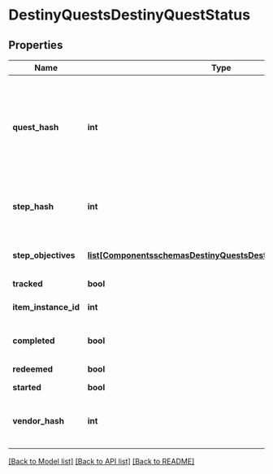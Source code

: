 # DestinyQuestsDestinyQuestStatus

## Properties
Name | Type | Description | Notes
------------ | ------------- | ------------- | -------------
**quest_hash** | **int** | The hash identifier for the Quest Item.  (Note: Quests are defined as Items, and thus you woulduse this to look up the quest&#39;s DestinyInventoryItemDefinition).For information on all steps in the quest, you can then examine its DestinyInventoryItemDefinition.setDataproperty for Quest Steps (which are *also* items).You can use the Item Definition to display human readable data about the overall quest. | [optional] 
**step_hash** | **int** | The hash identifier of the current Quest Step, which is also a DestinyInventoryItemDefinition.  You can usethis to get human readable data about the current step and what to do in that step. | [optional] 
**step_objectives** | [**list[ComponentsschemasDestinyQuestsDestinyObjectiveProgress]**](ComponentsschemasDestinyQuestsDestinyObjectiveProgress.md) | A step can have multiple objectives.  This will give you the progress for each objective in the current step,in the order in which they are rendered in-game. | [optional] 
**tracked** | **bool** | Whether or not the quest is tracked | [optional] 
**item_instance_id** | **int** | The current Quest Step will be an instanced item in the player&#39;s inventory.  If you care about that,this is the instance ID of that item. | [optional] 
**completed** | **bool** | Whether or not the whole quest has been completed, regardless of whether or notyou have redeemed the rewards for the quest. | [optional] 
**redeemed** | **bool** | Whether or not you have redeemed rewards for this quest. | [optional] 
**started** | **bool** | Whether or not you have started this quest. | [optional] 
**vendor_hash** | **int** | If the quest has a related Vendor that you should talk to in order to initiate the quest/earn rewards/continue the quest, this will be the hash identifier of that Vendor.  Look it up its DestinyVendorDefinition. | [optional] 

[[Back to Model list]](../README.md#documentation-for-models) [[Back to API list]](../README.md#documentation-for-api-endpoints) [[Back to README]](../README.md)


